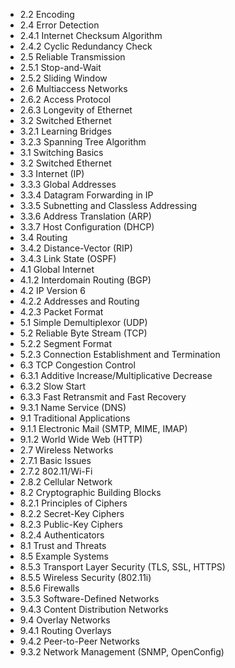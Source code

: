 

- 2.2 Encoding
- 2.4 Error Detection
- 2.4.1 Internet Checksum Algorithm
- 2.4.2 Cyclic Redundancy Check
- 2.5 Reliable Transmission
- 2.5.1 Stop-and-Wait
- 2.5.2 Sliding Window
- 2.6 Multiaccess Networks
- 2.6.2 Access Protocol
- 2.6.3 Longevity of Ethernet
- 3.2 Switched Ethernet
- 3.2.1 Learning Bridges
- 3.2.3 Spanning Tree Algorithm
- 3.1 Switching Basics
- 3.2 Switched Ethernet
- 3.3 Internet (IP)
- 3.3.3 Global Addresses
- 3.3.4 Datagram Forwarding in IP
- 3.3.5 Subnetting and Classless Addressing
- 3.3.6 Address Translation (ARP)
- 3.3.7 Host Configuration (DHCP)
- 3.4 Routing
- 3.4.2 Distance-Vector (RIP)
- 3.4.3 Link State (OSPF)
- 4.1 Global Internet
- 4.1.2 Interdomain Routing (BGP)
- 4.2 IP Version 6
- 4.2.2 Addresses and Routing
- 4.2.3 Packet Format
- 5.1 Simple Demultiplexor (UDP)
- 5.2 Reliable Byte Stream (TCP)
- 5.2.2 Segment Format
- 5.2.3 Connection Establishment and Termination
- 6.3 TCP Congestion Control
- 6.3.1 Additive Increase/Multiplicative Decrease
- 6.3.2 Slow Start
- 6.3.3 Fast Retransmit and Fast Recovery
- 9.3.1 Name Service (DNS)
- 9.1 Traditional Applications
- 9.1.1 Electronic Mail (SMTP, MIME, IMAP)
- 9.1.2 World Wide Web (HTTP)
- 2.7 Wireless Networks
- 2.7.1 Basic Issues
- 2.7.2 802.11/Wi-Fi
- 2.8.2 Cellular Network
- 8.2 Cryptographic Building Blocks
- 8.2.1 Principles of Ciphers
- 8.2.2 Secret-Key Ciphers
- 8.2.3 Public-Key Ciphers
- 8.2.4 Authenticators
- 8.1 Trust and Threats
- 8.5 Example Systems
- 8.5.3 Transport Layer Security (TLS, SSL, HTTPS)
- 8.5.5 Wireless Security (802.11i)
- 8.5.6 Firewalls
- 3.5.3 Software-Defined Networks
- 9.4.3 Content Distribution Networks
- 9.4 Overlay Networks
- 9.4.1 Routing Overlays
- 9.4.2 Peer-to-Peer Networks
- 9.3.2 Network Management (SNMP, OpenConfig)